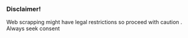 ### Disclaimer!
 Web scrapping might have  legal restrictions so proceed with caution . Always seek consent